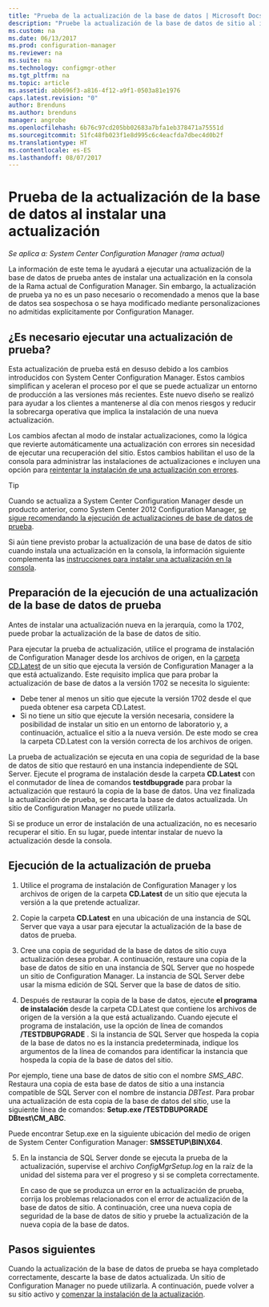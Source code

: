 ```yaml
---
title: "Prueba de la actualización de la base de datos | Microsoft Docs"
description: "Pruebe la actualización de la base de datos de sitio al instalar actualizaciones para Configuration Manager."
ms.custom: na
ms.date: 06/13/2017
ms.prod: configuration-manager
ms.reviewer: na
ms.suite: na
ms.technology: configmgr-other
ms.tgt_pltfrm: na
ms.topic: article
ms.assetid: abb696f3-a816-4f12-a9f1-0503a81e1976
caps.latest.revision: "0"
author: Brenduns
ms.author: brenduns
manager: angrobe
ms.openlocfilehash: 6b76c97cd205bb02683a7bfa1eb378471a75551d
ms.sourcegitcommit: 51fc48fb023f1e8d995c6c4eacfda7dbec4d0b2f
ms.translationtype: HT
ms.contentlocale: es-ES
ms.lasthandoff: 08/07/2017
---
```

# <a name="test-the-database-upgrade-when-installing-an-update"></a>Prueba de la actualización de la base de datos al instalar una actualización

*Se aplica a: System Center Configuration Manager (rama actual)*

La información de este tema le ayudará a ejecutar una actualización de la base de datos de prueba antes de instalar una actualización en la consola de la Rama actual de Configuration Manager. Sin embargo, la actualización de prueba ya no es un paso necesario o recomendado a menos que la base de datos sea sospechosa o se haya modificado mediante personalizaciones no admitidas explícitamente por Configuration Manager.

## <a name="do-i-need-to-run-a-test-upgrade"></a>¿Es necesario ejecutar una actualización de prueba?
Esta actualización de prueba está en desuso debido a los cambios introducidos con System Center Configuration Manager. Estos cambios simplifican y aceleran el proceso por el que se puede actualizar un entorno de producción a las versiones más recientes. Este nuevo diseño se realizó para ayudar a los clientes a mantenerse al día con menos riesgos y reducir la sobrecarga operativa que implica la instalación de una nueva actualización.

Los cambios afectan al modo de instalar actualizaciones, como la lógica que revierte automáticamente una actualización con errores sin necesidad de ejecutar una recuperación del sitio. Estos cambios habilitan el uso de la consola para administrar las instalaciones de actualizaciones e incluyen una opción para [reintentar la instalación de una actualización con errores](/sccm/core/servers/manage/install-in-console-updates#bkmk_retry).

> [!TIP]
> Cuando se actualiza a System Center Configuration Manager desde un producto anterior, como System Center 2012 Configuration Manager, [se sigue recomendando la ejecución de actualizaciones de base de datos de prueba](/sccm/core/servers/deploy/install/upgrade-to-configuration-manager#a-namebkmktesta-test-the-site-database-upgrade).

Si aún tiene previsto probar la actualización de una base de datos de sitio cuando instala una actualización en la consola, la información siguiente complementa las [instrucciones para instalar una actualización en la consola](/sccm/core/servers/manage/install-in-console-updates#a-namebkmkinstalla-install-in-console-updates).

## <a name="prepare-to-run-a-test-database-upgrade"></a>Preparación de la ejecución de una actualización de la base de datos de prueba  
Antes de instalar una actualización nueva en la jerarquía, como la 1702, puede probar la actualización de la base de datos de sitio.

Para ejecutar la prueba de actualización, utilice el programa de instalación de Configuration Manager desde los archivos de origen, en la [carpeta CD.Latest](/sccm/core/servers/manage/the-cd.latest-folder) de un sitio que ejecuta la versión de Configuration Manager a la que está actualizando. Este requisito implica que para probar la actualización de base de datos a la versión 1702 se necesita lo siguiente:
-   Debe tener al menos un sitio que ejecute la versión 1702 desde el que pueda obtener esa carpeta CD.Latest.
-   Si no tiene un sitio que ejecute la versión necesaria, considere la posibilidad de instalar un sitio en un entorno de laboratorio y, a continuación, actualice el sitio a la nueva versión. De este modo se crea la carpeta CD.Latest con la versión correcta de los archivos de origen.

La prueba de actualización se ejecuta en una copia de seguridad de la base de datos de sitio que restauró en una instancia independiente de SQL Server.  Ejecute el programa de instalación desde la carpeta **CD.Latest** con el conmutador de línea de comandos **testdbupgrade** para probar la actualización que restauró la copia de la base de datos. Una vez finalizada la actualización de prueba, se descarta la base de datos actualizada. Un sitio de Configuration Manager no puede utilizarla.

Si se produce un error de instalación de una actualización, no es necesario recuperar el sitio. En su lugar, puede intentar instalar de nuevo la actualización desde la consola.

##  <a name="run-the-test-upgrade"></a>Ejecución de la actualización de prueba    
1.  Utilice el programa de instalación de Configuration Manager y los archivos de origen de la carpeta **CD.Latest** de un sitio que ejecuta la versión a la que pretende actualizar.  

2.  Copie la carpeta **CD.Latest** en una ubicación de una instancia de SQL Server que vaya a usar para ejecutar la actualización de la base de datos de prueba.

3.  Cree una copia de seguridad de la base de datos de sitio cuya actualización desea probar. A continuación, restaure una copia de la base de datos de sitio en una instancia de SQL Server que no hospede un sitio de Configuration Manager. La instancia de SQL Server debe usar la misma edición de SQL Server que la base de datos de sitio.  

4.  Después de restaurar la copia de la base de datos, ejecute **el programa de instalación** desde la carpeta CD.Latest que contiene los archivos de origen de la versión a la que está actualizando. Cuando ejecute el programa de instalación, use la opción de línea de comandos **/TESTDBUPGRADE** . Si la instancia de SQL Server que hospeda la copia de la base de datos no es la instancia predeterminada, indique los argumentos de la línea de comandos para identificar la instancia que hospeda la copia de la base de datos del sitio.   

  Por ejemplo, tiene una base de datos de sitio con el nombre *SMS_ABC*. Restaura una copia de esta base de datos de sitio a una instancia compatible de SQL Server con el nombre de instancia *DBTest*. Para probar una actualización de esta copia de la base de datos del sitio, use la siguiente línea de comandos: **Setup.exe /TESTDBUPGRADE DBtest\CM_ABC**.  

  Puede encontrar Setup.exe en la siguiente ubicación del medio de origen de System Center Configuration Manager: **SMSSETUP\BIN\X64**.  

5.  En la instancia de SQL Server donde se ejecuta la prueba de la actualización, supervise el archivo *ConfigMgrSetup.log* en la raíz de la unidad del sistema para ver el progreso y si se completa correctamente.  

     En caso de que se produzca un error en la actualización de prueba, corrija los problemas relacionados con el error de actualización de la base de datos de sitio. A continuación, cree una nueva copia de seguridad de la base de datos de sitio y pruebe la actualización de la nueva copia de la base de datos.  



## <a name="next-steps"></a>Pasos siguientes
Cuando la actualización de la base de datos de prueba se haya completado correctamente, descarte la base de datos actualizada. Un sitio de Configuration Manager no puede utilizarla. A continuación, puede volver a su sitio activo y [comenzar la instalación de la actualización](/sccm/core/servers/manage/install-in-console-updates).
